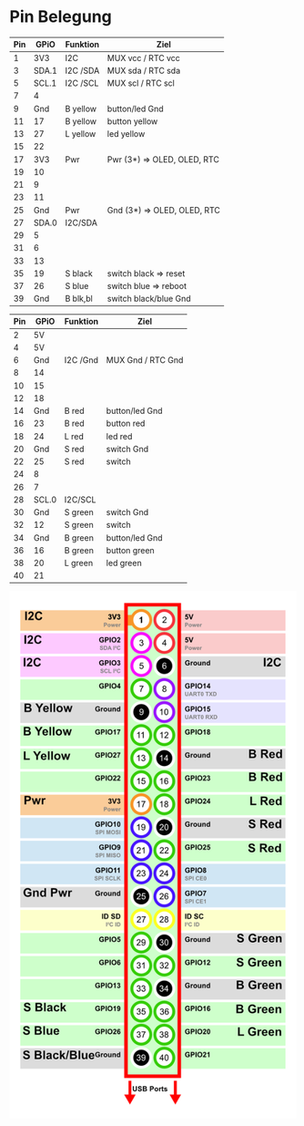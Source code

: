 
# Pin Belegung

Pin | GPiO | Funktion | Ziel
----|------|----------|-----
1   | 3V3  | I2C      | MUX vcc / RTC vcc
3   | SDA.1| I2C /SDA | MUX sda / RTC sda
5   | SCL.1| I2C /SCL | MUX scl / RTC scl
7   | 4    |          |
9   | Gnd  | B yellow | button/led Gnd
11  | 17   | B yellow | button yellow
13  | 27   | L yellow | led yellow
15  | 22   |          |
17  | 3V3  | Pwr      | Pwr (3*) => OLED, OLED, RTC
19  | 10   |          |
21  | 9    |          |
23  | 11   |          |
25  | Gnd  | Pwr      | Gnd (3*) => OLED, OLED, RTC
27  | SDA.0| I2C/SDA  |
29  | 5    |          |
31  | 6    |          |
33  | 13   |          |
35  | 19   | S black  | switch black => reset
37  | 26   | S blue   | switch blue  => reboot
39  | Gnd  | B blk,bl | switch black/blue Gnd

Pin | GPiO | Funktion | Ziel
----|------|----------|-----
2   | 5V   |          |
4   | 5V   |          |
6   | Gnd  | I2C /Gnd | MUX Gnd / RTC Gnd
8   | 14   |          |
10  | 15   |          |
12  | 18   |          |
14  | Gnd  | B red    | button/led Gnd
16  | 23   | B red    | button red
18  | 24   | L red    | led red
20  | Gnd  | S red    | switch Gnd
22  | 25   | S red    | switch
24  | 8    |          |
26  | 7    |          |
28  | SCL.0| I2C/SCL  |
30  | Gnd  | S green  | switch Gnd
32  | 12   | S green  | switch
34  | Gnd  | B green  | button/led Gnd
36  | 16   | B green  | button green
38  | 20   | L green  | led green
40  | 21   |          |

![Pin Layout](images/pin-layout.png)
